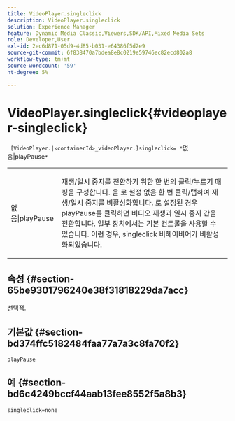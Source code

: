 ```yaml
---
title: VideoPlayer.singleclick
description: VideoPlayer.singleclick
solution: Experience Manager
feature: Dynamic Media Classic,Viewers,SDK/API,Mixed Media Sets
role: Developer,User
exl-id: 2ec6d871-05d9-4d85-b031-e64386f5d2e9
source-git-commit: 6f838470a7bdea8e8c0219e59746ec82ecd802a8
workflow-type: tm+mt
source-wordcount: '59'
ht-degree: 5%

---
```


# VideoPlayer.singleclick{#videoplayer-singleclick}

` [VideoPlayer.|<containerId>_videoPlayer.]singleclick= *`없음|playPause`*`

<table id="table_53A26E1617CB411B9586203CB9AA1AB2"> 
 <tbody> 
  <tr> 
   <td colname="col1"> <p> <span class="codeph"> <span class="varname"> 없음|playPause</span> </span> </p> </td> 
   <td colname="col2"> <p> 재생/일시 중지를 전환하기 위한 한 번의 클릭/누르기 매핑을 구성합니다. 을 로 설정 <span class="codeph"> 없음</span> 한 번 클릭/탭하여 재생/일시 중지를 비활성화합니다. 로 설정된 경우 <span class="codeph"> playPause</span>를 클릭하면 비디오 재생과 일시 중지 간을 전환합니다. 일부 장치에서는 기본 컨트롤을 사용할 수 있습니다. 이런 경우, <span class="codeph"> singleclick</span> 비헤이비어가 비활성화되었습니다. </p> </td> 
  </tr> 
 </tbody> 
</table>

## 속성 {#section-65be9301796240e38f31818229da7acc}

선택적.

## 기본값 {#section-bd374ffc5182484faa77a7a3c8fa70f2}

`playPause`

## 예 {#section-bd6c4249bccf44aab13fee8552f5a8b3}

`singleclick=none`
